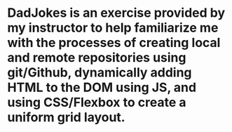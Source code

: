 # DadJokes is an exercise provided by my instructor to help familiarize me with the processes of creating local and remote repositories using git/Github, dynamically adding HTML to the DOM using JS, and using CSS/Flexbox to create a uniform grid layout.
